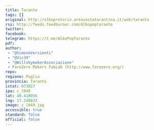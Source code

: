 ```yaml
---
title: Taranto
tags: []
original: http://albopretorio.areavastatarantina.it/web/taranto
rss: http://feeds.feedburner.com/Albopoptaranto
twitter: 
facebook: 
telegram: https://t.me/AlboPopTaranto
pdf: 
author: 
 - "@SimoneVersienti"
 - "@Vic39"
 - "@WillskymakerAssociazione"
 - FareZero Makers FabLab (http://www.farezero.org/)
repo: 
regione: Puglia
provincia: Taranto
istat: 073027
ipa: c_l049
lat: 40.418056
lng: 17.240833
image: c_l049.jpg
accessible: true
standard: false
official: false
---
```

